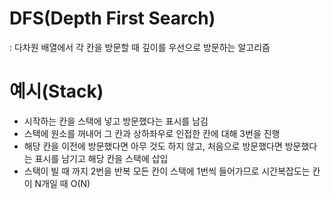 # DFS(Depth First Search)

: 다차원 배열에서 각 칸을 방문할 때 깊이를 우선으로 방문하는 알고리즘

# 예시(Stack)

- 시작하는 칸을 스택에 넣고 방문했다는 표시를 남김
- 스택에 원소를 꺼내어 그 칸과 상하좌우로 인접한 칸에 대해 3번을 진행
- 해당 칸을 이전에 방문했다면 아무 것도 하지 않고, 처음으로 방문했다면 방문했다는 표시를 남기고 해당 칸을 스택에 삽입
- 스택이 빌 때 까지 2번을 반복 모든 칸이 스택에 1번씩 들어가므로 시간복잡도는 칸이 N개일 때 O(N)
